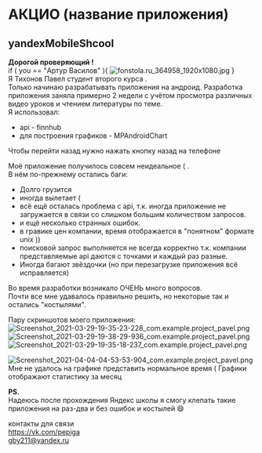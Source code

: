 АКЦИО (название приложения)
=====================
yandexMobileShcool
-----------------------------------

**Дорогой проверяющий !**  
 if ( you ==  "Артур Василов" ){
     ![fonstola.ru_364958_1920x1080.jpg](fonstola.ru_364958_1920x1080.jpg)
 }  
Я Тихонов Павел студент второго курса .  
Только начинаю разрабатывать приложения на андроид. 
Разработка приложения заняла примерно 2 недели с учётом просмотра различных видео уроков и чтением литературы по теме.  
Я использовал:
 * api - finnhub
 * для построения графиков - MPAndroidChart  
  
Чтобы перейти назад нужно нажать кнопку назад на телефоне  
  
Моё приложение получилось совсем неидеальное ( .  
В нём по-прежнему остались баги:
 * Долго грузится
 * иногда вылетает (  
 * всё ещё осталась проблема с api, т.к. иногда приложение не загружается в связи со слишком большим количеством запросов.  
 * и ещё несколько странных ошибок.
 * в гравике цен компании, время отображается в "понятном" формате unix ))
 * поисковой запрос выполняется не всегда корректно т.к. компании представляемые api даются с точками и каждый раз разные.  
 * Иногда багают звёздочки (но при перезагрузке приложения всё исправляется)

Во время разработки возникало ОЧЕНЬ много вопросов.  
Почти все мне удавалось правильно решить, но некоторые так и остались "костылями".  


Пару скриншотов моего приложения:  
 ![Screenshot_2021-03-29-19-35-23-228_com.example.project_pavel.png](Screenshot_2021-03-29-19-35-23-228_com.example.project_pavel.png)  
 ![Screenshot_2021-03-29-19-38-29-936_com.example.project_pavel.png](Screenshot_2021-03-29-19-38-29-936_com.example.project_pavel.png)
 ![Screenshot_2021-03-29-19-35-18-237_com.example.project_pavel.png](Screenshot_2021-03-29-19-35-18-237_com.example.project_pavel.png)  
   
   ![Screenshot_2021-04-04-04-53-53-904_com.example.project_pavel.png](Screenshot_2021-04-04-04-53-53-904_com.example.project_pavel.png)  
   Мне не удалось на графике представить нормальное время ( 
   Графики отображают статистику за месяц

  
**PS.**  
Надеюсь после прохождения Яндекс школы я смогу клепать такие приложения на раз-два и без ошибок и костылей 😄  
  
контакты для связи  
https://vk.com/pepiga  
gby211@yandex.ru
 
